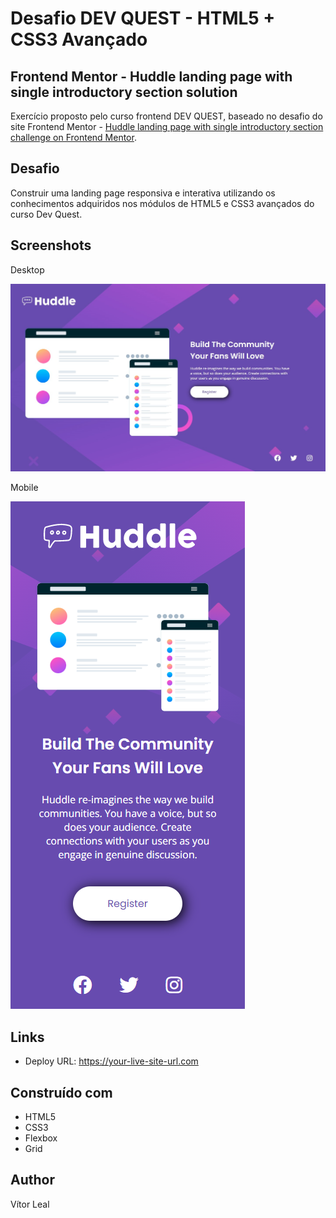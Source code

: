 # Desafio DEV QUEST - HTML5 + CSS3 Avançado
## Frontend Mentor - Huddle landing page with single introductory section solution

Exercício proposto pelo curso frontend DEV QUEST, baseado no desafio do site Frontend Mentor - [Huddle landing page with single introductory section challenge on Frontend Mentor](https://www.frontendmentor.io/challenges/huddle-landing-page-with-a-single-introductory-section-B_2Wvxgi0). 

## Desafio

Construir uma landing page responsiva e interativa utilizando os conhecimentos adquiridos nos módulos de HTML5 e CSS3 avançados do curso Dev Quest.

## Screenshots

Desktop

![Desktop](./design/design-desktop.png)

Mobile

![Mobile](./design/design-mobile.png)

## Links

- Deploy URL: https://your-live-site-url.com

## Construído com

- HTML5
- CSS3
- Flexbox
- Grid

## Author

Vítor Leal